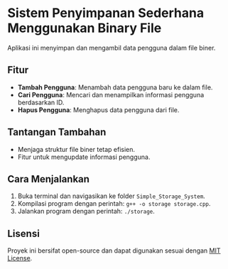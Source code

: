 # Sistem Penyimpanan Sederhana Menggunakan Binary File

Aplikasi ini menyimpan dan mengambil data pengguna dalam file biner.

## Fitur

- **Tambah Pengguna**: Menambah data pengguna baru ke dalam file.
- **Cari Pengguna**: Mencari dan menampilkan informasi pengguna berdasarkan ID.
- **Hapus Pengguna**: Menghapus data pengguna dari file.

## Tantangan Tambahan

- Menjaga struktur file biner tetap efisien.
- Fitur untuk mengupdate informasi pengguna.

## Cara Menjalankan

1. Buka terminal dan navigasikan ke folder `Simple_Storage_System`.
2. Kompilasi program dengan perintah: `g++ -o storage storage.cpp`.
3. Jalankan program dengan perintah: `./storage`.

## Lisensi

Proyek ini bersifat open-source dan dapat digunakan sesuai dengan [MIT License](../LICENSE).

